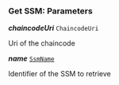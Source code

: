 

### Get SSM: Parameters





  
<article>

***chaincodeUri*** `ChaincodeUri` 

Uri of the chaincode

</article>
<article>

***name*** [`SsmName`](/docs/ssm-chaincode-models--page#ssmname) 

Identifier of the SSM to retrieve

</article>

